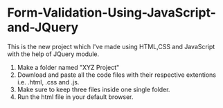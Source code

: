 # Form-Validation-Using-JavaScript-and-JQuery
This is the new project which I've made using HTML,CSS and JavaScript with the help of JQuery module.


1. Make a folder named "XYZ Project"
2. Download and paste all the code files with their respective extentions i.e. .html, .css and .js.
3. Make sure to keep three files inside one single folder.
4. Run the html file in your default browser.
